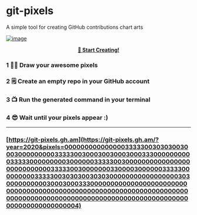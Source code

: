 # git-pixels

A simple tool for creating GitHub contributions chart arts


[![image](https://user-images.githubusercontent.com/3959008/80696044-ddb61e80-8ae7-11ea-935b-a88edf2e15c3.png)](https://git-pixels.gh.am/?year=2020&pixels=00000000000000033333003030300300030000000003333300300030030003000333000000000033333000000000300000033333003000000000000000000000000000333330030000000330000300000033333000000000333330030303003030300000000000000000303000000000030003000333000000000000000000000000000000000000000000000000000000000000000000000000000000000000000000000000000000000000000000000000000000000004)


<p align="center">
  <strong>
    <a href="https://git-pixels.gh.am/?year=2020&pixels=00000000000000033333003030300300030000000003333300300030030003000333000000000033333000000000300000033333003000000000000000000000000000333330030000000330000300000033333000000000333330030303003030300000000000000000303000000000030003000333000000000000000000000000000000000000000000000000000000000000000000000000000000000000000000000000000000000000000000000000000000000004" target="_blank">🚀 Start Creating!</a>
  </strong>
</p>



### 1 👨‍🎨  Draw your awesome pixels 

### 2 🗒  Create an empty repo in your GitHub account 

### 3 📺  Run the generated command in your terminal

### 4 😎  Wait until your pixels appear :)


------



### [https://git-pixels.gh.am](https://git-pixels.gh.am/?year=2020&pixels=00000000000000033333003030300300030000000003333300300030030003000333000000000033333000000000300000033333003000000000000000000000000000333330030000000330000300000033333000000000333330030303003030300000000000000000303000000000030003000333000000000000000000000000000000000000000000000000000000000000000000000000000000000000000000000000000000000000000000000000000000000004)


